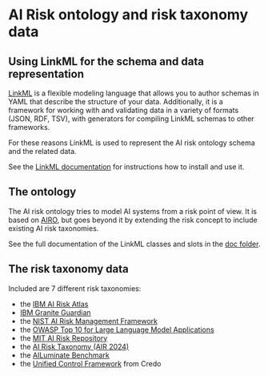 # AI Risk ontology and risk taxonomy data

## Using LinkML for the schema and data representation

[LinkML](https://linkml.io/) is a flexible modeling language that allows you to author schemas in YAML that describe the structure of your data. Additionally, it is a framework for working with and validating data in a variety of formats (JSON, RDF, TSV), with generators for compiling LinkML schemas to other frameworks.

For these reasons LinkML is used to represent the AI risk ontology schema and the related data.

See the [LinkML documentation](https://linkml.io/linkml/index.html) for instructions how to install and use it.

## The ontology

The AI risk ontology tries to model AI systems from a risk point of view. It is based on [AIRO](https://w3id.org/airo), but goes beyond it by extending the risk concept to include existing AI risk taxonomies.

See the full documentation of the LinkML classes and slots in the [doc folder](doc/index.md).

## The risk taxonomy data

Included are 7 different risk taxonomies:
- the [IBM AI Risk Atlas](https://www.ibm.com/docs/en/watsonx/saas?topic=ai-risk-atlas)
- [IBM Granite Guardian](https://arxiv.org/abs/2412.07724)
- the [NIST AI Risk Management Framework](https://nvlpubs.nist.gov/nistpubs/ai/NIST.AI.600-1.pdf)
- the [OWASP Top 10 for Large Language Model Applications](https://owasp.org/www-project-top-10-for-large-language-model-applications/)
- the [MIT AI Risk Repository](https://airisk.mit.edu/)
- the [AI Risk Taxonomy (AIR 2024)](https://arxiv.org/pdf/2406.17864)
- the [AILuminate Benchmark](https://arxiv.org/pdf/2503.05731)
- the [Unified Control Framework](https://arxiv.org/pdf/2503.05937v1) from Credo
